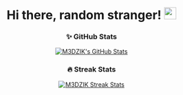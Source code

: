 <h1 align="center">
  Hi there, random stranger!
  <img src="https://i.imgur.com/Zw2ELB8.gif" width="28" />
</h1>

<h3 align="center">
  ✨ GitHub Stats
</h3>

<p align="center">
  <a href="#">
    <img alt="M3DZIK's GitHub Stats" src="https://github-readme-stats.vercel.app/api/?username=M3DZIK&langs_count=10&layout=compact&theme=react&hide_border=true&bg_color=0D1117&title_color=5ce1e6&icon_color=5ce1e6" />
  </a>
</p>

<h3 align="center">
  🔥 Streak Stats
</h3>

<p align="center">
  <a href="#">
    <img alt="M3DZIK Streak Stats" src="https://github-readme-streak-stats.herokuapp.com/?user=M3DZIK&theme=dracula&background=0D1117&ring=5ce1e6&fire=5ce1e6&hide_border=true" />
  </a>
</p>
